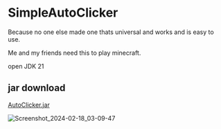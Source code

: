 # SimpleAutoClicker
Because no one else made one thats universal and works and is easy to use.

Me and my friends need this to play minecraft.

open JDK 21


## jar download
[AutoClicker.jar](AutoClicker.jar)

![Screenshot_2024-02-18_03-09-47](https://github.com/radiopushka/SimpleAutoClicker/assets/48099825/f02834fa-c146-4adb-b7d5-eefcb1478c3b)
